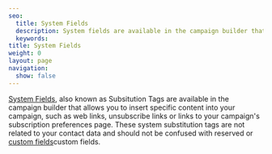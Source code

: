 ```yaml
---
seo:
  title: System Fields
  description: System fields are available in the campaign builder that allow you to insert specific content into your campaign, such as web links, unsubscribe links, or links to your campaign's subscription preferences page. These system substitution tags are not related to your contact data and should not be confused with reserved or custom fields.
  keywords:
title: System Fields
weight: 0
layout: page
navigation:
  show: false
---
```


[System Fields]({{root_url}}/ui/sending-email/editor/#using-subustitution-tags), also known as Subsitution Tags are available in the campaign builder that allows you to insert specific content into your campaign, such as web links, unsubscribe links or links to your campaign's subscription preferences page. These system substitution tags are not related to your contact data and should not be confused with reserved or [custom fields]({{root_url}}/glossary/custom-fields/)custom fields.
